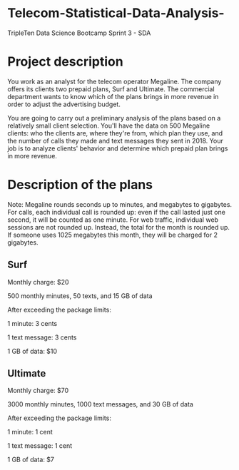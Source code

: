 # Telecom-Statistical-Data-Analysis-
TripleTen Data Science Bootcamp Sprint 3 - SDA

# Project description
You work as an analyst for the telecom operator Megaline. The company offers its clients two prepaid plans, Surf and Ultimate. The commercial department wants to know which of the plans brings in more revenue in order to adjust the advertising budget.

You are going to carry out a preliminary analysis of the plans based on a relatively small client selection. You'll have the data on 500 Megaline clients: who the clients are, where they're from, which plan they use, and the number of calls they made and text messages they sent in 2018. Your job is to analyze clients' behavior and determine which prepaid plan brings in more revenue.

# Description of the plans
Note: Megaline rounds seconds up to minutes, and megabytes to gigabytes. For calls, each individual call is rounded up: even if the call lasted just one second, it will be counted as one minute. For web traffic, individual web sessions are not rounded up. Instead, the total for the month is rounded up. If someone uses 1025 megabytes this month, they will be charged for 2 gigabytes.

## Surf

Monthly charge: $20

500 monthly minutes, 50 texts, and 15 GB of data

After exceeding the package limits:

1 minute: 3 cents

1 text message: 3 cents

1 GB of data: $10

## Ultimate

Monthly charge: $70

3000 monthly minutes, 1000 text messages, and 30 GB of data

After exceeding the package limits:

1 minute: 1 cent

1 text message: 1 cent

1 GB of data: $7

